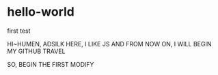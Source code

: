 # hello-world
first test

HI~HUMEN,
ADSILK HERE, I LIKE JS
AND FROM NOW ON, I WILL BEGIN MY GITHUB TRAVEL 

SO, BEGIN THE FIRST MODIFY
